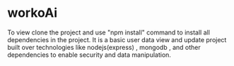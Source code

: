 # workoAi
To view clone the project and use "npm install" command to install all dependencies in the project. 
It is a basic user data view and update project built over technologies like nodejs(express) , mongodb , and other dependencies to enable security and data manipulation. 
